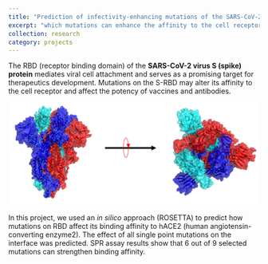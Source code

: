 ```yaml
---
title: "Prediction of infectivity-enhancing mutations of the SARS-CoV-2 virus S (spike) protein"
excerpt: "which mutations can enhance the affinity to the cell receptor and thus present challenges for vaccine and antibody development? <br/><img src='/images/spike.png'  width=700><br/>"
collection: research
category: projects
---
```


The RBD (receptor binding domain) of the **SARS-CoV-2 virus S (spike) protein** mediates viral cell attachment and serves as a promising target for therapeutics development. Mutations on the S-RBD may alter its affinity to the cell receptor and affect the potency of vaccines and antibodies. 

<a href="https://pubmed.ncbi.nlm.nih.gov/35423963/" class="image" id="cbi"><img src='/images/spike.png' width=800></a>

In this project, we used an *in silico* approach (ROSETTA) to predict how mutations on RBD affect its binding affinity to hACE2 (human angiotensin-converting enzyme2). The effect of all single point mutations on the interface was predicted. SPR assay results show that 6 out of 9 selected mutations can strengthen binding affinity.





